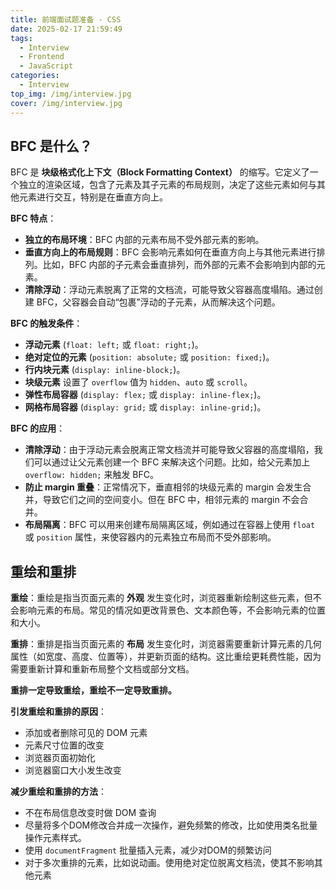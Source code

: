 ```yaml
---
title: 前端面试题准备 - CSS
date: 2025-02-17 21:59:49
tags:
  - Interview
  - Frontend
  - JavaScript
categories:
  - Interview
top_img: /img/interview.jpg
cover: /img/interview.jpg
---
```


## BFC 是什么？

BFC 是 **块级格式化上下文（Block Formatting Context）** 的缩写。它定义了一个独立的渲染区域，包含了元素及其子元素的布局规则，决定了这些元素如何与其他元素进行交互，特别是在垂直方向上。

**BFC 特点**：

- **独立的布局环境**：BFC 内部的元素布局不受外部元素的影响。
- **垂直方向上的布局规则**：BFC 会影响元素如何在垂直方向上与其他元素进行排列。比如，BFC 内部的子元素会垂直排列，而外部的元素不会影响到内部的元素。
- **清除浮动**：浮动元素脱离了正常的文档流，可能导致父容器高度塌陷。通过创建 BFC，父容器会自动“包裹”浮动的子元素，从而解决这个问题。

**BFC 的触发条件**：

- **浮动元素** (`float: left;` 或 `float: right;`)。
- **绝对定位的元素** (`position: absolute;` 或 `position: fixed;`)。
- **行内块元素** (`display: inline-block;`)。
- **块级元素** 设置了 `overflow` 值为 `hidden`、`auto` 或 `scroll`。
- **弹性布局容器** (`display: flex;` 或 `display: inline-flex;`)。
- **网格布局容器** (`display: grid;` 或 `display: inline-grid;`)。

**BFC 的应用**：

- **清除浮动**：由于浮动元素会脱离正常文档流并可能导致父容器的高度塌陷，我们可以通过让父元素创建一个 BFC 来解决这个问题。比如，给父元素加上 `overflow: hidden;` 来触发 BFC。
- **防止 margin 重叠**：正常情况下，垂直相邻的块级元素的 margin 会发生合并，导致它们之间的空间变小。但在 BFC 中，相邻元素的 margin 不会合并。
- **布局隔离**：BFC 可以用来创建布局隔离区域，例如通过在容器上使用 `float` 或 `position` 属性，来使容器内的元素独立布局而不受外部影响。

## 重绘和重排

**重绘**：重绘是指当页面元素的 **外观** 发生变化时，浏览器重新绘制这些元素，但不会影响元素的布局。常见的情况如更改背景色、文本颜色等，不会影响元素的位置和大小。

**重排**：重排是指当页面元素的 **布局** 发生变化时，浏览器需要重新计算元素的几何属性（如宽度、高度、位置等），并更新页面的结构。这比重绘更耗费性能，因为需要重新计算和重新布局整个文档或部分文档。

**重排一定导致重绘，重绘不一定导致重排。**

**引发重绘和重排的原因**：

- 添加或者删除可见的 DOM 元素
- 元素尺寸位置的改变
- 浏览器页面初始化
- 浏览器窗口大小发生改变

**减少重绘和重排的方法**：

- 不在布局信息改变时做 DOM 查询
- 尽量将多个DOM修改合并成一次操作，避免频繁的修改，比如使用类名批量操作元素样式。
- 使用 `documentFragment` 批量插入元素，减少对DOM的频繁访问
- 对于多次重排的元素，比如说动画。使用绝对定位脱离文档流，使其不影响其他元素
